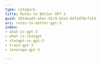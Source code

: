 ```yaml
---
type: category
title: Rules to Better GPT-3
guid: 301daad3-a5ec-41c9-b5a1-84fad78cfa14
uri: rules-to-better-gpt-3
index:
- what-is-gpt-3
- what-is-chatgpt
- chatgpt-vs-gpt-3
- train-gpt-3
- leverage-gpt-3

---
```


